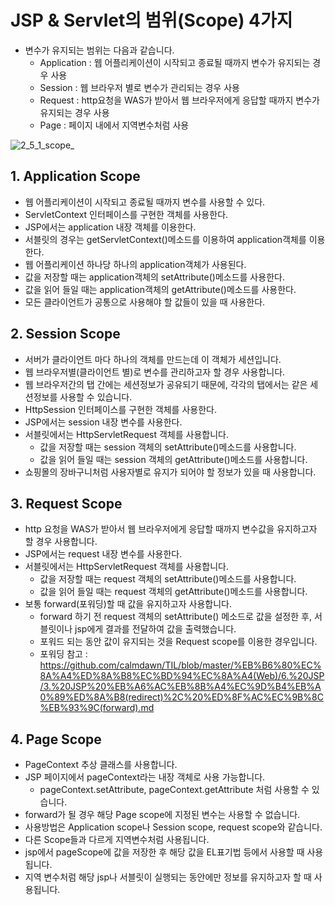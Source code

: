 # JSP & Servlet의 범위(Scope) 4가지

- 변수가 유지되는 범위는 다음과 같습니다.
    - Application : 웹 어플리케이션이 시작되고 종료될 때까지 변수가 유지되는 경우 사용
    - Session : 웹 브라우저 별로 변수가 관리되는 경우 사용
    - Request : http요청을 WAS가 받아서 웹 브라우저에게 응답할 때까지 변수가 유지되는 경우 사용
    - Page : 페이지 내에서 지역변수처럼 사용

![2_5_1_scope_](https://user-images.githubusercontent.com/46203866/94274193-58447680-ff80-11ea-8ca1-455c74ebb838.jpg)


## 1. Application Scope
- 웹 어플리케이션이 시작되고 종료될 때까지 변수를 사용할 수 있다.
- ServletContext 인터페이스를 구현한 객체를 사용한다.
- JSP에서는 application 내장 객체를 이용한다.
- 서블릿의 경우는 getServletContext()메소드를 이용하여 application객체를 이용한다.
- 웹 어플리케이션 하나당 하나의 application객체가 사용된다.
- 값을 저장할 때는 application객체의 setAttribute()메소드를 사용한다.
- 값을 읽어 들일 때는 application객체의 getAttribute()메소드를 사용한다.
- 모든 클라이언트가 공통으로 사용해야 할 값들이 있을 때 사용한다.


## 2. Session Scope
- 서버가 클라이언트 마다 하나의 객체를 만드는데 이 객체가 세션입니다.
- 웹 브라우저별(클라이언트 별)로 변수를 관리하고자 할 경우 사용합니다.
- 웹 브라우저간의 탭 간에는 세션정보가 공유되기 때문에, 각각의 탭에서는 같은 세션정보를 사용할 수 있습니다.
- HttpSession 인터페이스를 구현한 객체를 사용한다.
- JSP에서는 session 내장 변수를 사용한다.
- 서블릿에서는 HttpServletRequest 객체를 사용합니다.
    - 값을 저장할 때는 session 객체의 setAttribute()메소드를 사용합니다.
    - 값을 읽어 들일 때는 session 객체의 getAttribute()메소드를 사용합니다.
- 쇼핑몰의 장바구니처럼 사용자별로 유지가 되어야 할 정보가 있을 때 사용합니다.




## 3. Request Scope

- http 요청을 WAS가 받아서 웹 브라우저에게 응답할 때까지 변수값을 유지하고자 할 경우 사용합니다.
- JSP에서는 request 내장 변수를 사용한다.
- 서블릿에서는 HttpServletRequest 객체를 사용합니다.
    - 값을 저장할 때는 request 객체의 setAttribute()메소드를 사용합니다.
    - 값을 읽어 들일 때는 request 객체의 getAttribute()메소드를 사용합니다.
- 보통 forward(포워딩)할 때 값을 유지하고자 사용합니다.
    - forward 하기 전 request 객체의 setAttribute() 메소드로 값을 설정한 후, 서블릿이나 jsp에게 결과를 전달하여 값을 출력했습니다.
    - 포워드 되는 동안 값이 유지되는 것을 Request scope를 이용한 경우입니다.
    - 포워딩 참고 : https://github.com/calmdawn/TIL/blob/master/%EB%B6%80%EC%8A%A4%ED%8A%B8%EC%BD%94%EC%8A%A4(Web)/6.%20JSP/3.%20JSP%20%EB%A6%AC%EB%8B%A4%EC%9D%B4%EB%A0%89%ED%8A%B8(redirect)%2C%20%ED%8F%AC%EC%9B%8C%EB%93%9C(forward).md
    
## 4. Page Scope

- PageContext 추상 클래스를 사용합니다.
- JSP 페이지에서 pageContext라는 내장 객체로 사용 가능합니다.
    - pageContext.setAttribute, pageContext.getAttribute 처럼 사용할 수 있습니다.
- forward가 될 경우 해당 Page scope에 지정된 변수는 사용할 수 없습니다.
- 사용방법은 Application scope나 Session scope, request scope와 같습니다.
- 다른 Scope들과 다르게 지역변수처럼 사용됩니다.
- jsp에서 pageScope에 값을 저장한 후 해당 값을 EL표기법 등에서 사용할 때 사용됩니다.
- 지역 변수처럼 해당 jsp나 서블릿이 실행되는 동안에만 정보를 유지하고자 할 때 사용됩니다.
